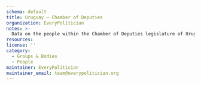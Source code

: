 ```yaml
---
schema: default
title: Uruguay — Chamber of Deputies
organization: EveryPolitician
notes: >-
  Data on the people within the Chamber of Deputies legislature of Uruguay.
resources:
license: ''
category:
  - Groups & Bodies
  - People
maintainer: EveryPolitician
maintainer_email: team@everypolitician.org
---
```

